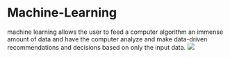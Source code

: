 # Machine-Learning
machine learning allows the user to feed a computer algorithm an immense amount of data and have the computer analyze and make data-driven recommendations and decisions based on only the input data.
![](C:\Users\User\OneDrive\Desktop\image\ML_image.PNG)



